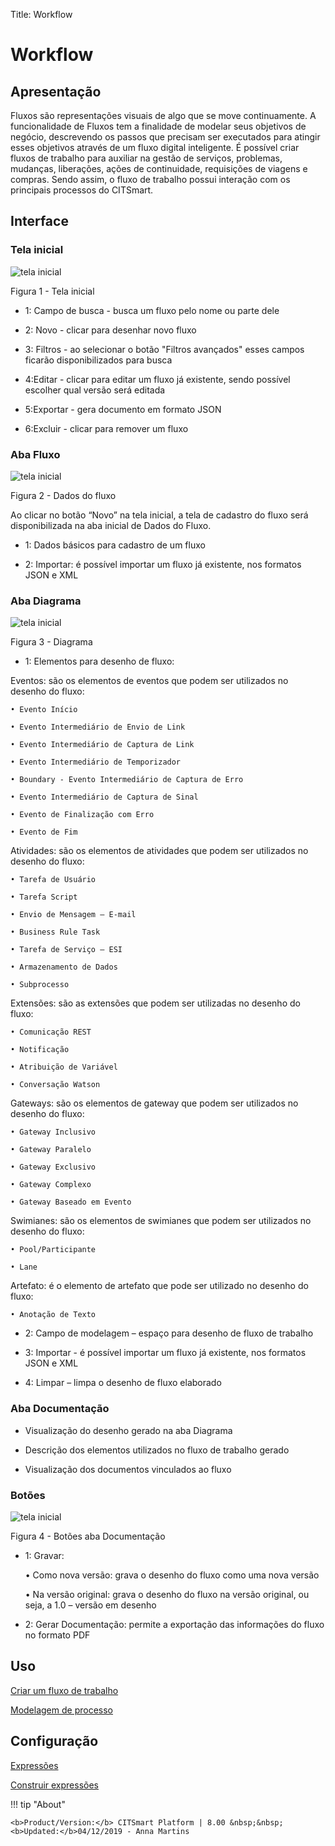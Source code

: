 Title: Workflow

# Workflow

Apresentação
-----------

Fluxos são representações visuais de algo que se move continuamente. A funcionalidade de Fluxos tem a finalidade de modelar seus objetivos de negócio, descrevendo os passos que precisam ser executados para atingir esses objetivos através de um fluxo digital inteligente. É possível criar fluxos de trabalho para auxiliar na gestão de serviços, problemas, mudanças, liberações, ações de continuidade, requisições de viagens e compras. Sendo assim, o fluxo de trabalho possui interação com os principais processos do CITSmart.

## Interface

### Tela inicial

![tela inicial](images/workflow-1.png)

Figura 1 - Tela inicial


 - 1: Campo de busca - busca um fluxo pelo nome ou parte dele

 - 2: Novo - clicar para desenhar novo fluxo
 
 - 3: Filtros - ao selecionar o botão "Filtros avançados" esses campos ficarão disponibilizados para busca
 
 - 4:Editar - clicar para editar um fluxo já existente, sendo possível escolher qual versão será editada
 
 - 5:Exportar - gera documento em formato JSON
 
 - 6:Excluir - clicar para remover um fluxo

### Aba Fluxo

![tela inicial](images/workflow-2.png)

Figura 2 - Dados do fluxo

Ao clicar no botão “Novo” na tela inicial, a tela de cadastro do fluxo será disponibilizada na aba inicial de Dados do Fluxo.

  - 1: Dados básicos para cadastro de um fluxo
  
  - 2: Importar: é possível importar um fluxo já existente, nos formatos JSON e XML


### Aba Diagrama

![tela inicial](images/workflow-3.png)

Figura 3 - Diagrama

  - 1: Elementos para desenho de fluxo:
  
Eventos: são os elementos de eventos que podem ser utilizados no desenho do fluxo:

    • Evento Início

    • Evento Intermediário de Envio de Link

    • Evento Intermediário de Captura de Link

    • Evento Intermediário de Temporizador

    • Boundary - Evento Intermediário de Captura de Erro

    • Evento Intermediário de Captura de Sinal

    • Evento de Finalização com Erro

    • Evento de Fim


Atividades: são os elementos de atividades que podem ser utilizados no desenho do fluxo:

    • Tarefa de Usuário

    • Tarefa Script

    • Envio de Mensagem – E-mail

    • Business Rule Task

    • Tarefa de Serviço – ESI

    • Armazenamento de Dados

    • Subprocesso

Extensões: são as extensões que podem ser utilizadas no desenho do fluxo:

    • Comunicação REST

    • Notificação

    • Atribuição de Variável

    • Conversação Watson

Gateways: são os elementos de gateway que podem ser utilizados no desenho do fluxo:

    • Gateway Inclusivo

    • Gateway Paralelo

    • Gateway Exclusivo

    • Gateway Complexo

    • Gateway Baseado em Evento

Swimianes: são os elementos de swimianes que podem ser utilizados no desenho do fluxo:

    • Pool/Participante

    • Lane

Artefato: é o elemento de artefato que pode ser utilizado no desenho do fluxo:

    • Anotação de Texto

 - 2: Campo de modelagem – espaço para desenho de fluxo de trabalho
 
 - 3: Importar - é possível importar um fluxo já existente, nos formatos JSON e XML

 - 4: Limpar – limpa o desenho de fluxo elaborado

### Aba Documentação

 - Visualização do desenho gerado na aba Diagrama

 - Descrição dos elementos utilizados no fluxo de trabalho gerado

 - Visualização dos documentos vinculados ao fluxo

### Botões

![tela inicial](images/workflow-4.png)

Figura 4 - Botões aba Documentação

 - 1: Gravar:  
 
     •	Como nova versão: grava o desenho do fluxo como uma nova versão

     •	Na versão original: grava o desenho do fluxo na versão original, ou seja, a 1.0 – versão em desenho

 - 2: Gerar Documentação: permite a exportação das informações do fluxo no formato PDF


Uso
---

[Criar um fluxo de trabalho](/pt-br/citsmart-platform-8/workflow/use/create-flow.html)

[Modelagem de processo](/pt-br/citsmart-platform-8/workflow/use/modeling.html)


Configuração
----------

[Expressões](/pt-br/citsmart-platform-8/workflow/configuration/expressions.html)

[Construir expressões](/pt-br/citsmart-platform-8/workflow/configuration/expressions-creator.html)

!!! tip "About"

    <b>Product/Version:</b> CITSmart Platform | 8.00 &nbsp;&nbsp;
    <b>Updated:</b>04/12/2019 - Anna Martins
